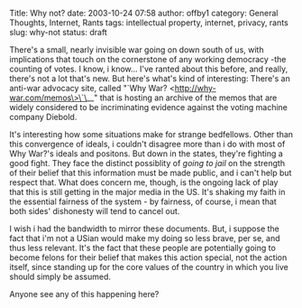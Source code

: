 Title: Why not?
date: 2003-10-24 07:58
author: offby1
category: General Thoughts, Internet, Rants
tags: intellectual property, internet, privacy, rants
slug: why-not
status: draft

There's a small, nearly invisible war going on down south of us, with implications that touch on the cornerstone of any working democracy -the counting of votes. I know, i know\... I've ranted about this before, and really, there's not a lot that's new. But here's what's kind of interesting: There's an anti-war advocacy site, called "\`Why War? \<http://why-war.com/memos\>\`\__" that is hosting an archive of the memos that are widely considered to be incriminating evidence against the voting machine company Diebold.

It's interesting how some situations make for strange bedfellows. Other than this convergence of ideals, i couldn't disagree more than i do with most of Why War?'s ideals and positons. But down in the states, they're fighting a good fight. They face the distinct possiblity of *going to jail* on the strength of their belief that this information must be made public, and i can't help but respect that. What does concern me, though, is the ongoing lack of play that this is still getting in the major media in the US. It's shaking my faith in the essential fairness of the system - by fairness, of course, i mean that both sides' dishonesty will tend to cancel out.

I wish i had the bandwidth to mirror these documents. But, i suppose the fact that i'm not a USian would make my doing so less brave, per se, and thus less relevant. It's the fact that these people are potentially going to become felons for their belief that makes this action special, not the action itself, since standing up for the core values of the country in which you live should simply be assumed.

Anyone see any of this happening here?
